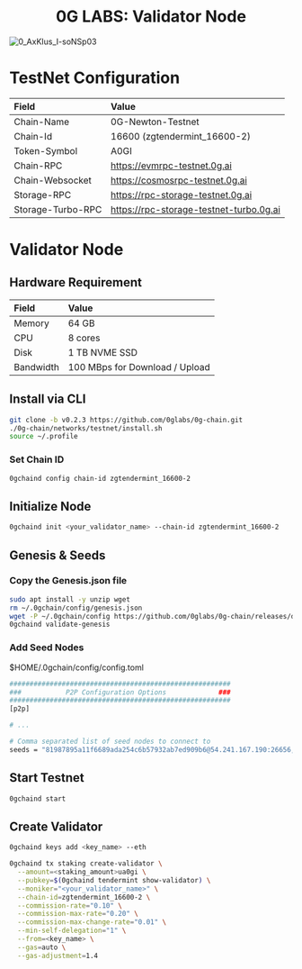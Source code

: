 <h1 align=center>0G LABS: Validator Node</h1>

![0_AxKIus_I-soNSp03](https://github.com/user-attachments/assets/eb3cd7ae-d588-4d3a-8096-60be1838a1c5)

# TestNet Configuration
|Field|Value|
|:----|:----|
|Chain-Name|0G-Newton-Testnet|
|Chain-Id|16600 (zgtendermint_16600-2)|
|Token-Symbol|A0GI|
|Chain-RPC|https://evmrpc-testnet.0g.ai|
|Chain-Websocket|https://cosmosrpc-testnet.0g.ai|
|Storage-RPC|https://rpc-storage-testnet.0g.ai|
|Storage-Turbo-RPC|https://rpc-storage-testnet-turbo.0g.ai|

# Validator Node
## Hardware Requirement
|Field|Value|
|:----|:----|
|Memory|64 GB|
|CPU|8 cores|
|Disk|1 TB NVME SSD|
|Bandwidth|100 MBps for Download / Upload|

## Install via CLI
```bash
git clone -b v0.2.3 https://github.com/0glabs/0g-chain.git
./0g-chain/networks/testnet/install.sh
source ~/.profile
```

### Set Chain ID
```bash
0gchaind config chain-id zgtendermint_16600-2
```

## Initialize Node
```bash
0gchaind init <your_validator_name> --chain-id zgtendermint_16600-2
```

## Genesis & Seeds
### Copy the Genesis.json file
```bash
sudo apt install -y unzip wget
rm ~/.0gchain/config/genesis.json
wget -P ~/.0gchain/config https://github.com/0glabs/0g-chain/releases/download/v0.2.3/genesis.json
0gchaind validate-genesis
```

### Add Seed Nodes
$HOME/.0gchain/config/config.toml
```bash
#######################################################
###           P2P Configuration Options             ###
#######################################################
[p2p]

# ...

# Comma separated list of seed nodes to connect to
seeds = "81987895a11f6689ada254c6b57932ab7ed909b6@54.241.167.190:26656,010fb4de28667725a4fef26cdc7f9452cc34b16d@54.176.175.48:26656,e9b4bc203197b62cc7e6a80a64742e752f4210d5@54.193.250.204:26656,68b9145889e7576b652ca68d985826abd46ad660@18.166.164.232:26656"
```

## Start Testnet
```bash
0gchaind start
```

## Create Validator
```bash
0gchaind keys add <key_name> --eth
```
```bash
0gchaind tx staking create-validator \
  --amount=<staking_amount>ua0gi \
  --pubkey=$(0gchaind tendermint show-validator) \
  --moniker="<your_validator_name>" \
  --chain-id=zgtendermint_16600-2 \
  --commission-rate="0.10" \
  --commission-max-rate="0.20" \
  --commission-max-change-rate="0.01" \
  --min-self-delegation="1" \
  --from=<key_name> \
  --gas=auto \
  --gas-adjustment=1.4
```
